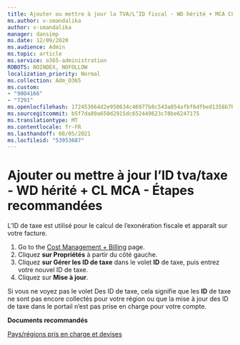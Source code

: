```yaml
---
title: Ajouter ou mettre à jour la TVA/L’ID fiscal - WD hérité + MCA CL _ Étapes recommandées
ms.author: v-smandalika
author: v-smandalika
manager: dansimp
ms.date: 12/09/2020
ms.audience: Admin
ms.topic: article
ms.service: o365-administration
ROBOTS: NOINDEX, NOFOLLOW
localization_priority: Normal
ms.collection: Adm_O365
ms.custom:
- "9004166"
- "7291"
ms.openlocfilehash: 172453664d2e950634c46977b8c543a054afbf6dfbed1356b7b13416ecf80b22
ms.sourcegitcommit: b5f7da89a650d2915dc652449623c78be6247175
ms.translationtype: MT
ms.contentlocale: fr-FR
ms.lasthandoff: 08/05/2021
ms.locfileid: "53953687"
---
```

# <a name="add-or-update-vattax-id---legacy-wd--mca-cl---recommended-steps"></a>Ajouter ou mettre à jour l’ID tva/taxe - WD hérité + CL MCA - Étapes recommandées

L’ID de taxe est utilisé pour le calcul de l’exonération fiscale et apparaît sur votre facture.

1. Go to the [Cost Management + Billing](https://ms.portal.azure.com/#blade/Microsoft_Azure_GTM/ModernBillingMenuBlade/Overview) page. 
2. Cliquez **sur Propriétés** à partir du côté gauche. 
3. Cliquez **sur Gérer les ID de taxe** dans le volet **ID** de taxe, puis entrez votre nouvel ID de taxe.
4. Cliquez sur **Mise à jour**. 

Si vous ne voyez pas le volet Des ID de taxe, cela signifie que les **ID** de taxe ne sont pas encore collectés pour votre région ou que la mise à jour des ID de taxe dans le portail n’est pas prise en charge pour votre compte.

**Documents recommandés**

[Pays/régions pris en charge et devises](https://azure.microsoft.com/pricing/faq/)

